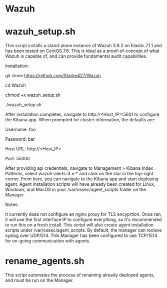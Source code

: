 # Wazuh

# wazuh_setup.sh

This script installs a stand-alone instance of Wazuh 3.9.2 on Elastic 7.1.1 and has been tested on CentOS 7.6.
This is ideal as a proof-of-concept of what Wazuh is capable of, and can provide fundamental audit capabilities.

Installation:

git clone https://github.com/Starke427/Wazuh

cd Wazuh

chmod +x wazuh_setup.sh

./wazuh_setup.sh


After installation completes, navigate to http://<Host_IP>:5601 to configure the Kibana app.
When prompted for cluster information, the defaults are:

Username: foo

Password: bar

Host URL: http://<Host_IP>

Port: 55000

After providing api credentials, navigate to Management > Kibana Index Patterns, select wazuh-alerts-3.x-* and click on the star in the top-right corner. From here, you can navigate to the Kibana app and start deploying agent. Agent installation scripts will have already been created for Linux, Windows, and MacOS in your /var/ossec/agent_scripts folder on the Manager.

Notes:

It currently does not configure an nginx proxy for TLS  encyprtion.
Once ran, it will use the first interface IP to configure everything, so it's recommended to run this on a fresh install.
This script will also create agent installation scripts under /var/ossec/agent_scripts.
By default, the manager can recieve syslog over UDP/514.
This Manager has been configured to use TCP/1514 for on-going communication with agents.

# rename_agents.sh

This script automates the process of renaming already deployed agents, and must be run on the Manager.
